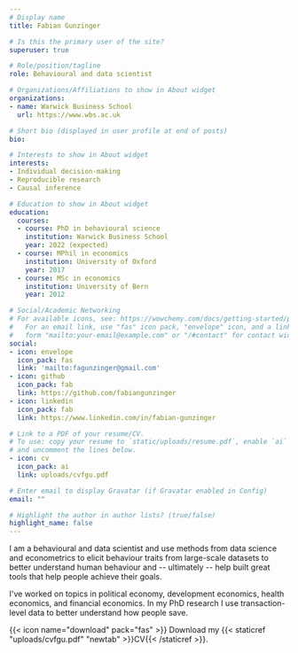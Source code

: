 ```yaml
---
# Display name
title: Fabian Gunzinger

# Is this the primary user of the site?
superuser: true

# Role/position/tagline
role: Behavioural and data scientist

# Organizations/Affiliations to show in About widget
organizations:
- name: Warwick Business School
  url: https://www.wbs.ac.uk

# Short bio (displayed in user profile at end of posts)
bio:

# Interests to show in About widget
interests:
- Individual decision-making
- Reproducible research
- Causal inference

# Education to show in About widget
education:
  courses:
  - course: PhD in behavioural science
    institution: Warwick Business School
    year: 2022 (expected)
  - course: MPhil in economics
    institution: University of Oxford
    year: 2017
  - course: MSc in economics
    institution: University of Bern
    year: 2012

# Social/Academic Networking
# For available icons, see: https://wowchemy.com/docs/getting-started/page-builder/#icons
#   For an email link, use "fas" icon pack, "envelope" icon, and a link in the
#   form "mailto:your-email@example.com" or "/#contact" for contact widget.
social:
- icon: envelope
  icon_pack: fas
  link: 'mailto:fagunzinger@gmail.com'
- icon: github
  icon_pack: fab
  link: https://github.com/fabiangunzinger
- icon: linkedin
  icon_pack: fab
  link: https://www.linkedin.com/in/fabian-gunzinger

# Link to a PDF of your resume/CV.
# To use: copy your resume to `static/uploads/resume.pdf`, enable `ai` icons in `params.toml`, 
# and uncomment the lines below.
- icon: cv
  icon_pack: ai
  link: uploads/cvfgu.pdf

# Enter email to display Gravatar (if Gravatar enabled in Config)
email: ""

# Highlight the author in author lists? (true/false)
highlight_name: false
---
```


I am a behavioural and data scientist and use methods from data science and
econometrics to elicit behaviour traits from large-scale datasets to better
understand human behaviour and -- ultimately -- help built great tools that
help people achieve their goals.

I've worked on topics in political economy, development economics, health
economics, and financial economics. In my PhD research I use transaction-level
data to better understand how people save.

{{< icon name="download" pack="fas" >}} Download my {{< staticref "uploads/cvfgu.pdf" "newtab" >}}CV{{< /staticref >}}.
